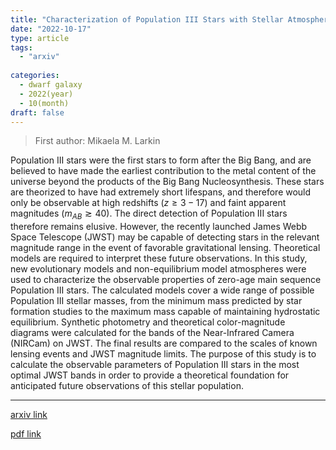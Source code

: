 ```yaml
---
title: "Characterization of Population III Stars with Stellar Atmosphere and Evolutionary Modeling and Predictions of their Observability with the James Webb Space Telescope"
date: "2022-10-17"
type: article
tags:
  - "arxiv"
  
categories:
  - dwarf galaxy
  - 2022(year)
  - 10(month)
draft: false
---
```

> First author: Mikaela M. Larkin

 Population III stars were the first stars to form after the Big Bang, and are
believed to have made the earliest contribution to the metal content of the
universe beyond the products of the Big Bang Nucleosynthesis. These stars are
theorized to have had extremely short lifespans, and therefore would only be
observable at high redshifts ($z \geq 3-17$) and faint apparent magnitudes
($m_{AB} \gtrsim 40$). The direct detection of Population III stars therefore
remains elusive. However, the recently launched James Webb Space Telescope
(JWST) may be capable of detecting stars in the relevant magnitude range in the
event of favorable gravitational lensing. Theoretical models are required to
interpret these future observations. In this study, new evolutionary models and
non-equilibrium model atmospheres were used to characterize the observable
properties of zero-age main sequence Population III stars. The calculated
models cover a wide range of possible Population III stellar masses, from the
minimum mass predicted by star formation studies to the maximum mass capable of
maintaining hydrostatic equilibrium. Synthetic photometry and theoretical
color-magnitude diagrams were calculated for the bands of the Near-Infrared
Camera (NIRCam) on JWST. The final results are compared to the scales of known
lensing events and JWST magnitude limits. The purpose of this study is to
calculate the observable parameters of Population III stars in the most optimal
JWST bands in order to provide a theoretical foundation for anticipated future
observations of this stellar population.

---
[arxiv link](http://arxiv.org/abs/2210.09185v1)

[pdf link](http://arxiv.org/pdf/2210.09185v1)
